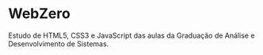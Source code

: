 # WebZero

Estudo de HTML5, CSS3 e JavaScript das aulas da Graduação de Análise e Desenvolvimento de Sistemas.
